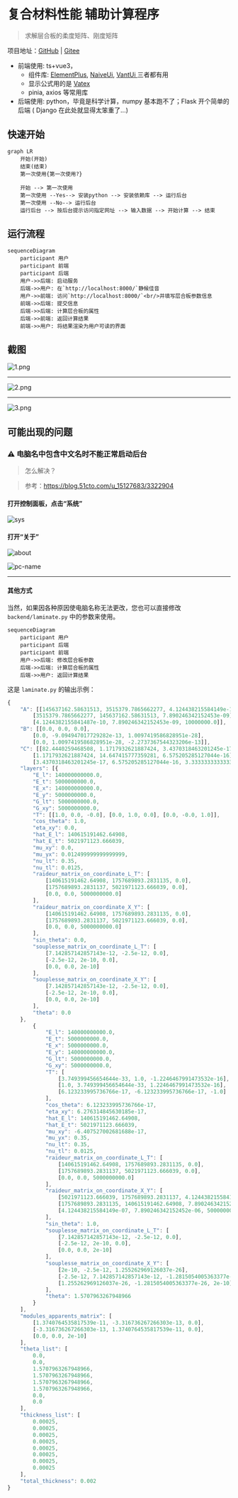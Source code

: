 # 复合材料性能 辅助计算程序

> 求解层合板的柔度矩阵、刚度矩阵

项目地址：[GitHub](https://github.com/laorange/LaminateCalculation)  |  [Gitee](https://gitee.com/laorange/LaminateCalculation)

+ 前端使用: ts+vue3，
  + 组件库: [ElementPlus](https://element-plus.org), [NaiveUi](https://www.naiveui.com/), [VantUi ](https://vant-contrib.gitee.io/vant/#/zh-CN/home)三者都有用
  + 显示公式用的是 [Vatex](https://github.com/Shimada666/VaTex)
  + pinia, axios 等常用库
+ 后端使用: python，毕竟是科学计算，numpy 基本跑不了；Flask 开个简单的后端 ( Django 在此处就显得太笨重了...)

## 快速开始

```mermaid
graph LR
	开始(开始)
	结束(结束)
	第一次使用{第一次使用?}
	
	开始 --> 第一次使用
	第一次使用 --Yes--> 安装python --> 安装依赖库 --> 运行后台
	第一次使用 --No--> 运行后台
	运行后台 --> 按后台提示访问指定网址 --> 输入数据 --> 开始计算 --> 结束
```

## 运行流程

```mermaid
sequenceDiagram
	participant 用户
	participant 前端
    participant 后端
    用户->>后端: 启动服务
    后端->>用户: 在`http://localhost:8000/`静候佳音
    用户->>前端: 访问`http://localhost:8000/`<br/>并填写层合板参数信息
    前端->>后端: 提交信息
    后端->>后端: 计算层合板的属性
    后端->>前端: 返回计算结果
    前端->>用户: 将结果渲染为用户可读的界面
```



## 截图

![1.png](demo/demo1.png)

----

![2.png](demo/demo2.png)

----

![3.png](demo/demo3.png)

## 可能出现的问题

### ⚠ 电脑名中包含中文名时不能正常启动后台

> 怎么解决？

> 参考：https://blog.51cto.com/u_15127683/3322904

#### 打开控制面板，点击“系统”

![sys](demo/sys.png)

#### 打开“关于”

![about](demo/about.png)

![pc-name](demo/pc-name.png)

---

#### 其他方式

当然，如果因各种原因使电脑名称无法更改，您也可以直接修改 `backend/laminate.py` 中的参数来使用。

```mermaid
sequenceDiagram
	participant 用户
    participant 后端
	participant 前端
    用户->>后端: 修改层合板参数
    后端->>后端: 计算层合板的属性
    后端->>用户: 返回计算结果
```

这是 `laminate.py` 的输出示例：

```javascript
{
    "A": [[145637162.58631513, 3515379.7865662277, 4.124438215584149e-10],
        [3515379.7865662277, 145637162.58631513, 7.890246342152453e-09],
        [4.1244382155841487e-10, 7.890246342152453e-09, 10000000.0]],
    "B": [[0.0, 0.0, 0.0],
        [0.0, -9.094947017729282e-13, 1.0097419586828951e-28],
        [0.0, 1.0097419586828951e-28, -2.2737367544323206e-13]],
    "C": [[82.4440259468508, 1.1717932621887424, 3.4370318463201245e-17],
        [1.1717932621887424, 14.647415777359281, 6.575205285127044e-16],
        [3.4370318463201245e-17, 6.575205285127044e-16, 3.3333333333333335]],
    "layers": [{
        "E_l": 140000000000.0,
        "E_t": 5000000000.0,
        "E_x": 140000000000.0,
        "E_y": 5000000000.0,
        "G_lt": 5000000000.0,
        "G_xy": 5000000000.0,
        "T": [[1.0, 0.0, -0.0], [0.0, 1.0, 0.0], [0.0, -0.0, 1.0]],
        "cos_theta": 1.0,
        "eta_xy": 0.0,
        "hat_E_l": 140615191462.64908,
        "hat_E_t": 5021971123.666039,
        "mu_xy": 0.0,
        "mu_yx": 0.012499999999999999,
        "nu_lt": 0.35,
        "nu_tl": 0.0125,
        "raideur_matrix_on_coordinate_L_T": [
            [140615191462.64908, 1757689893.2831135, 0.0],
            [1757689893.2831137, 5021971123.666039, 0.0],
            [0.0, 0.0, 5000000000.0]
        ],
        "raideur_matrix_on_coordinate_X_Y": [
            [140615191462.64908, 1757689893.2831135, 0.0],
            [1757689893.2831137, 5021971123.666039, 0.0],
            [0.0, 0.0, 5000000000.0]
        ],
        "sin_theta": 0.0,
        "souplesse_matrix_on_coordinate_L_T": [
            [7.142857142857143e-12, -2.5e-12, 0.0],
            [-2.5e-12, 2e-10, 0.0],
            [0.0, 0.0, 2e-10]
        ],
        "souplesse_matrix_on_coordinate_X_Y": [
            [7.142857142857143e-12, -2.5e-12, 0.0],
            [-2.5e-12, 2e-10, 0.0],
            [0.0, 0.0, 2e-10]
        ],
        "theta": 0.0
    },
        {
            "E_l": 140000000000.0,
            "E_t": 5000000000.0,
            "E_x": 5000000000.0,
            "E_y": 140000000000.0,
            "G_lt": 5000000000.0,
            "G_xy": 5000000000.0,
            "T": [
                [3.749399456654644e-33, 1.0, -1.2246467991473532e-16],
                [1.0, 3.749399456654644e-33, 1.2246467991473532e-16],
                [6.123233995736766e-17, -6.123233995736766e-17, -1.0]
            ],
            "cos_theta": 6.123233995736766e-17,
            "eta_xy": 6.276314845630185e-17,
            "hat_E_l": 140615191462.64908,
            "hat_E_t": 5021971123.666039,
            "mu_xy": -6.407527002681688e-17,
            "mu_yx": 0.35,
            "nu_lt": 0.35,
            "nu_tl": 0.0125,
            "raideur_matrix_on_coordinate_L_T": [
                [140615191462.64908, 1757689893.2831135, 0.0],
                [1757689893.2831137, 5021971123.666039, 0.0],
                [0.0, 0.0, 5000000000.0]
            ],
            "raideur_matrix_on_coordinate_X_Y": [
                [5021971123.666039, 1757689893.2831137, 4.1244382155841494e-07],
                [1757689893.2831135, 140615191462.64908, 7.890246342152452e-06],
                [4.124438215584149e-07, 7.890246342152452e-06, 5000000000.0]
            ],
            "sin_theta": 1.0,
            "souplesse_matrix_on_coordinate_L_T": [
                [7.142857142857143e-12, -2.5e-12, 0.0],
                [-2.5e-12, 2e-10, 0.0],
                [0.0, 0.0, 2e-10]
            ],
            "souplesse_matrix_on_coordinate_X_Y": [
                [2e-10, -2.5e-12, 1.255262969126037e-26],
                [-2.5e-12, 7.142857142857143e-12, -1.2815054005363377e-26],
                [1.255262969126037e-26, -1.2815054005363377e-26, 2e-10]
            ],
            "theta": 1.5707963267948966
        }
    ],
    "modules_apparents_matrix": [
        [1.3740764535817539e-11, -3.316736267266303e-13, 0.0],
        [-3.316736267266303e-13, 1.3740764535817539e-11, 0.0],
        [0.0, 0.0, 2e-10]
    ],
    "theta_list": [
        0.0,
        0.0,
        1.5707963267948966,
        1.5707963267948966,
        1.5707963267948966,
        1.5707963267948966,
        0.0,
        0.0
    ],
    "thickness_list": [
        0.00025,
        0.00025,
        0.00025,
        0.00025,
        0.00025,
        0.00025,
        0.00025,
        0.00025
    ],
    "total_thickness": 0.002
}
```

